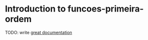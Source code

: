 # Introduction to funcoes-primeira-ordem

TODO: write [great documentation](http://jacobian.org/writing/what-to-write/)

